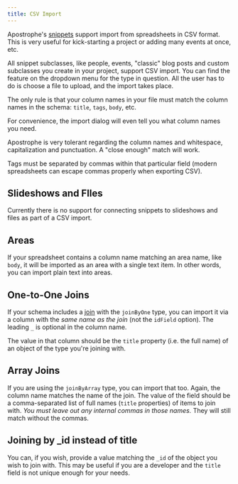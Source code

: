 ```yaml
---
title: CSV Import
---
```


Apostrophe's [snippets](../tutorials/snippets/index.html) support import from spreadsheets in CSV format. This is very useful for kick-starting a project or adding many events at once, etc.

All snippet subclasses, like people, events, "classic" blog posts and custom subclasses you create in your project, support CSV import. You can find the feature on the dropdown menu for the type in question. All the user has to do is choose a file to upload, and the import takes place.

The only rule is that your column names in your file must match the column names in the schema: `title`, `tags`, `body`, etc.

For convenience, the import dialog will even tell you what column names you need.

Apostrophe is very tolerant regarding the column names and whitespace, capitalization and punctuation. A "close enough" match will work.

Tags must be separated by commas within that particular field (modern spreadsheets can escape commas properly when exporting CSV).

## Slideshows and FIles

Currently there is no support for connecting snippets to slideshows and files as part of a CSV import.

## Areas

If your spreadsheet contains a column name matching an area name, like `body`, it will be imported as an area with a single text item. In other words, you can import plain text into areas.

## One-to-One Joins

If your schema includes a [join](../tutorials/snippets/joins.html) with the `joinByOne` type, you can import it via a column with the *same name as the join* (not the `idField` option). The leading `_` is optional in the column name.

The value in that column should be the `title` property (i.e. the full name) of an object of the type you're joining with.

## Array Joins

If you are using the `joinByArray` type, you can import that too. Again, the column name matches the name of the join. The value of the field should be a comma-separated list of full names (`title` properties) of items to join with. *You must leave out any internal commas in those names.* They will still match without the commas.

## Joining by _id instead of title

You can, if you wish, provide a value matching the `_id` of the object you wish to join with. This may be useful if you are a developer and the `title` field is not unique enough for your needs.
